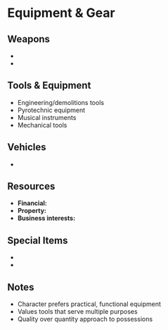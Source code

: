 # Equipment & Gear

## Weapons
- 
- 

## Tools & Equipment
- Engineering/demolitions tools
- Pyrotechnic equipment
- Musical instruments
- Mechanical tools

## Vehicles
- 

## Resources
- **Financial:** 
- **Property:** 
- **Business interests:** 

## Special Items
- 
- 

## Notes
- Character prefers practical, functional equipment
- Values tools that serve multiple purposes
- Quality over quantity approach to possessions